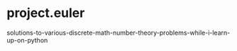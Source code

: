 # project.euler
solutions-to-various-discrete-math-number-theory-problems-while-i-learn-up-on-python
